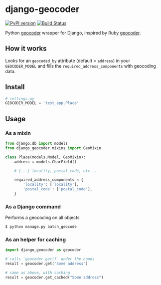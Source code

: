 # django-geocoder
[![PyPI version](https://badge.fury.io/py/django-geocoder.svg)](https://badge.fury.io/py/django-geocoder)
[![Build Status](https://travis-ci.org/cvng/django-geocoder.svg?branch=master)](https://travis-ci.org/cvng/django-geocoder)

Python [geocoder][1] wrapper for Django, inspired by Ruby [geocoder][2].

## How it works

Looks for an `geocoded_by` attribute (default = `address`) in your `GEOCODER_MODEL` and fills the `required_address_components` with geocoding data.

## Install

```python
# settings.py
GEOCODER_MODEL = 'test_app.Place'
```

## Usage

### As a mixin

```python
from django.db import models
from django_geocoder.mixins import GeoMixin

class Place(models.Model, GeoMixin):
    address = models.CharField()

    # [...] locality, postal_code, etc...

    required_address_components = {
        'locality': ['locality'],
        'postal_code': ['postal_code'],
    }
```

### As a Django command

Performs a geocoding on all objects

```bash
$ python manage.py batch_geocode
```

### As an helper for caching

```python
import django_geocoder as geocoder

# calls `geocoder.get()` under the hoods
result = geocoder.get("Some address")

# same as above, with caching
result = geocoder.get_cached("Some address")
```

[1]: (https://github.com/DenisCarriere/geocoder)
[2]: (https://github.com/alexreisner/geocoder)
